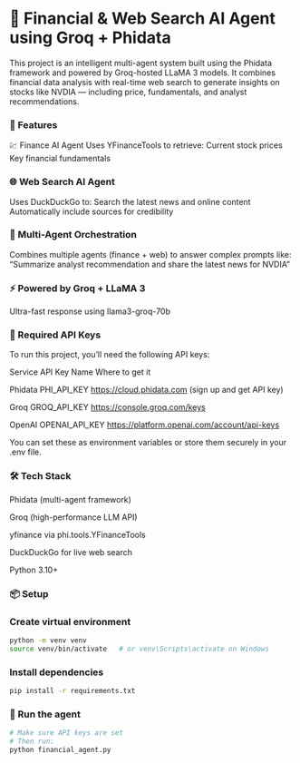 # 🧠 Financial & Web Search AI Agent using Groq + Phidata
This project is an intelligent multi-agent system built using the Phidata framework and powered by Groq-hosted LLaMA 3 models. It combines financial data analysis with real-time web search to generate insights on stocks like NVDIA — including price, fundamentals, and analyst recommendations.

### 🔧 Features
💹 Finance AI Agent
Uses YFinanceTools to retrieve:
Current stock prices
Key financial fundamentals

### 🌐 Web Search AI Agent
Uses DuckDuckGo to:
Search the latest news and online content
Automatically include sources for credibility

### 🤖 Multi-Agent Orchestration
Combines multiple agents (finance + web) to answer complex prompts like:
“Summarize analyst recommendation and share the latest news for NVDIA”

### ⚡ Powered by Groq + LLaMA 3
Ultra-fast response using llama3-groq-70b 

### 🔐 Required API Keys
To run this project, you’ll need the following API keys:

Service	API Key Name	Where to get it

Phidata	PHI_API_KEY	https://cloud.phidata.com (sign up and get API key)

Groq	GROQ_API_KEY	https://console.groq.com/keys

OpenAI	OPENAI_API_KEY	https://platform.openai.com/account/api-keys

You can set these as environment variables or store them securely in your .env file.

### 🛠️ Tech Stack

Phidata (multi-agent framework)

Groq (high-performance LLM API)

yfinance via phi.tools.YFinanceTools

DuckDuckGo for live web search

Python 3.10+

### 📦 Setup

### Create virtual environment
```bash
python -m venv venv
source venv/bin/activate   # or venv\Scripts\activate on Windows
```
### Install dependencies
```bash
pip install -r requirements.txt
```
### 🚀 Run the agent
```bash
# Make sure API keys are set
# Then run:
python financial_agent.py
```
